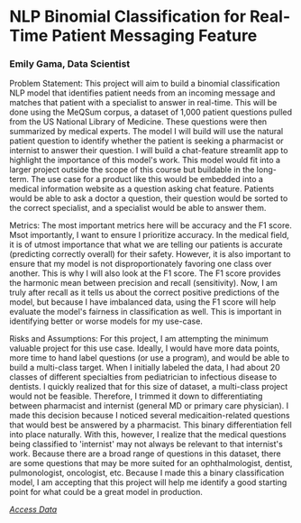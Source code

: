 # NLP Binomial Classification for Real-Time Patient Messaging Feature
### Emily Gama, Data Scientist

Problem Statement: This project will aim to build a binomial classification NLP model that identifies patient needs from an incoming message and matches that patient with a specialist to answer in real-time. This will be done using the MeQSum corpus, a dataset of 1,000 patient questions pulled from the US National Library of Medicine. These questions were then summarized by medical experts. The model I will build will use the natural patient question to identify whether the patient is seeking a pharmacist or internist to answer their question. I will build a chat-feature streamlit app to highlight the importance of this model's work. This model would fit into a larger project outside the scope of this course but buildable in the long-term. The use case for a product like this would be embedded into a medical information website as a question asking chat feature. Patients would be able to ask a doctor a question, their question would be sorted to the correct specialist, and a specialist would be able to answer them.

Metrics: The most important metrics here will be accuracy and the F1 score. Msot importantly, I want to ensure I prioritize accuracy. In the medical field, it is of utmost importance that what we are telling our patients is accurate (predicting correctly overall) for their safety. However, it is also important to ensure that my model is not disproportionately favoring one class over another. This is why I will also look at the F1 score. The F1 score provides the harmonic mean between precision and recall (sensitivity). Now, I am truly after recall as it tells us about the correct positive predictions of the model, but because I have imbalanced data, using the F1 score will help evaluate the model's fairness in classification as well. This is important in identifying better or worse models for my use-case. 

Risks and Assumptions: For this project, I am attempting the minimum valuable project for this use case. Ideally, I would have more data points, more time to hand label questions (or use a program), and would be able to build a multi-class target. When I initially labeled the data, I had about 20 classes of different specialties from pediatrician to infectious disease to dentists. I quickly realized that for this size of dataset, a multi-class project would not be feasible. Therefore, I trimmed it down to differentiating between pharmacist and internist (general MD or primary care physician). I made this decision because I noticed several medicaition-related questions that would best be answered by a pharmacist. This binary differentiation fell into place naturally. With this, however, I realize that the medical questions being classified to 'internist' may not always be relevant to that internist's work. Because there are a broad range of questions in this dataset, there are some questions that may be more suited for an ophthalmologist, dentist, pulmonologist, oncologist, etc. Because I made this a binary classification model, I am accepting that this project will help me identify a good starting point for what could be a great model in production. 

[*Access Data*](https://paperswithcode.com/dataset/meqsum)





